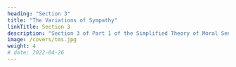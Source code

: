 ```yaml
---
heading: "Section 3"
title: "The Variations of Sympathy"
linkTitle: Section 3
description: "Section 3 of Part 1 of the Simplified Theory of Moral Sentiments by Adam Smith"
image: /covers/tms.jpg
weight: 4
# date: 2022-04-26
---
```


